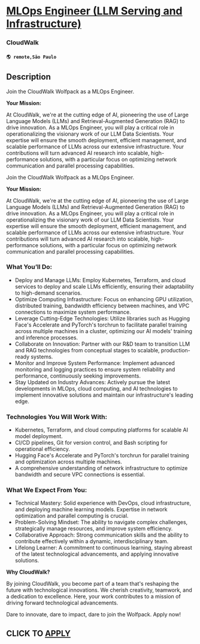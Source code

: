 # [MLOps Engineer (LLM Serving and Infrastructure)](https://www.remotewlb.com/apply/mlops-engineer-llm-serving-and-infrastructure-116810)  
### CloudWalk  
#### `🌎 remote,São Paulo`  

## Description

Join the CloudWalk Wolfpack as a MLOps Engineer.

  

 **Your Mission:**

At CloudWalk, we're at the cutting edge of AI, pioneering the use of Large Language Models (LLMs) and Retrieval-Augmented Generation (RAG) to drive innovation. As a MLOps Engineer, you will play a critical role in operationalizing the visionary work of our LLM Data Scientists. Your expertise will ensure the smooth deployment, efficient management, and scalable performance of LLMs across our extensive infrastructure. Your contributions will turn advanced AI research into scalable, high-performance solutions, with a particular focus on optimizing network communication and parallel processing capabilities.

  

Join the CloudWalk Wolfpack as a MLOps Engineer.

  

 **Your Mission:**

At CloudWalk, we're at the cutting edge of AI, pioneering the use of Large Language Models (LLMs) and Retrieval-Augmented Generation (RAG) to drive innovation. As a MLOps Engineer, you will play a critical role in operationalizing the visionary work of our LLM Data Scientists. Your expertise will ensure the smooth deployment, efficient management, and scalable performance of LLMs across our extensive infrastructure. Your contributions will turn advanced AI research into scalable, high-performance solutions, with a particular focus on optimizing network communication and parallel processing capabilities.

  

### What You’ll Do:

* Deploy and Manage LLMs: Employ Kubernetes, Terraform, and cloud services to deploy and scale LLMs efficiently, ensuring their adaptability to high-demand scenarios.
* Optimize Computing Infrastructure: Focus on enhancing GPU utilization, distributed training, bandwidth efficiency between machines, and VPC connections to maximize system performance.
* Leverage Cutting-Edge Technologies: Utilize libraries such as Hugging Face's Accelerate and PyTorch's torchrun to facilitate parallel training across multiple machines in a cluster, optimizing our AI models' training and inference processes.
* Collaborate on Innovation: Partner with our R&D team to transition LLM and RAG technologies from conceptual stages to scalable, production-ready systems.
* Monitor and Improve System Performance: Implement advanced monitoring and logging practices to ensure system reliability and performance, continuously seeking improvements.
* Stay Updated on Industry Advances: Actively pursue the latest developments in MLOps, cloud computing, and AI technologies to implement innovative solutions and maintain our infrastructure's leading edge.

  

### Technologies You Will Work With:

* Kubernetes, Terraform, and cloud computing platforms for scalable AI model deployment.
* CI/CD pipelines, Git for version control, and Bash scripting for operational efficiency.
* Hugging Face's Accelerate and PyTorch's torchrun for parallel training and optimization across multiple machines.
* A comprehensive understanding of network infrastructure to optimize bandwidth and secure VPC connections is essential.

  

### What We Expect From You:

* Technical Mastery: Solid experience with DevOps, cloud infrastructure, and deploying machine learning models. Expertise in network optimization and parallel computing is crucial.
* Problem-Solving Mindset: The ability to navigate complex challenges, strategically manage resources, and improve system efficiency.
* Collaborative Approach: Strong communication skills and the ability to contribute effectively within a dynamic, interdisciplinary team.
* Lifelong Learner: A commitment to continuous learning, staying abreast of the latest technological advancements, and applying innovative solutions.

  

 **Why CloudWalk?**

By joining CloudWalk, you become part of a team that's reshaping the future with technological innovations. We cherish creativity, teamwork, and a dedication to excellence. Here, your work contributes to a mission of driving forward technological advancements.

  

Dare to innovate, dare to impact, dare to join the Wolfpack. Apply now!

  

  
## CLICK TO [APPLY](https://www.remotewlb.com/apply/mlops-engineer-llm-serving-and-infrastructure-116810)


